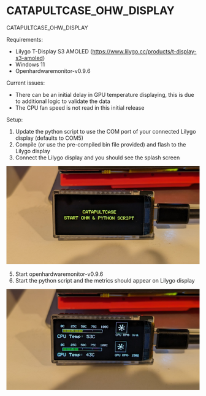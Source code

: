 # CATAPULTCASE_OHW_DISPLAY
CATAPULTCASE_OHW_DISPLAY


Requirements:
- Lilygo T-Display S3 AMOLED (https://www.lilygo.cc/products/t-display-s3-amoled)
- Windows 11
- Openhardwaremonitor-v0.9.6

Current issues:
- There can be an initial delay in GPU temperature displaying, this is due to additional logic to validate the data
- The CPU fan speed is not read in this initial release

Setup:
1. Update the python script to use the COM port of your connected Lilygo display (defaults to COM5)
2. Compile (or use the pre-compiled bin file provided) and flash to the Lilygo display
3. Connect the Lilygo display and you should see the splash screen
   
![screenshot](splash.jpg)

5. Start openhardwaremonitor-v0.9.6
6. Start the python script and the metrics should appear on Lilygo display

![screenshot](running.jpg)
